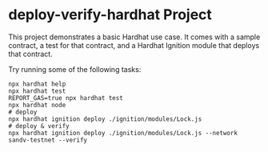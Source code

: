 # deploy-verify-hardhat Project

This project demonstrates a basic Hardhat use case. It comes with a sample contract, a test for that contract, and a Hardhat Ignition module that deploys that contract.

Try running some of the following tasks:

```shell
npx hardhat help
npx hardhat test
REPORT_GAS=true npx hardhat test
npx hardhat node
# deploy
npx hardhat ignition deploy ./ignition/modules/Lock.js
# deploy & verify
npx hardhat ignition deploy ./ignition/modules/Lock.js --network sandv-testnet --verify
```


